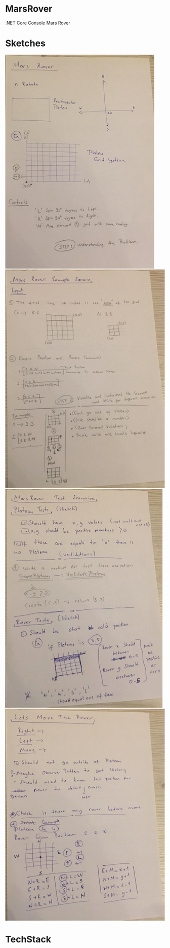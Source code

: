 # MarsRover
.NET Core Console Mars Rover

# Sketches
![alt text](sketches/Step1.png) ![alt text](sketches/Step2.png)
![alt text](sketches/Step3.png)
![alt text](sketches/Step4.png)

# TechStack
